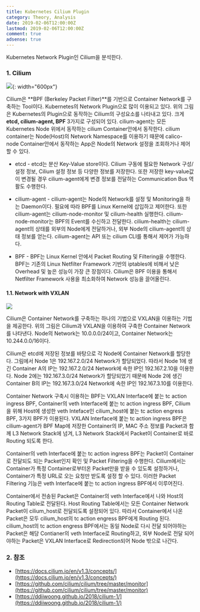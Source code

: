 ```yaml
---
title: Kubernetes Cilium Plugin
category: Theory, Analysis
date: 2019-02-06T12:00:00Z
lastmod: 2019-02-06T12:00:00Z
comment: true
adsense: true
---
```


Kubernetes Network Plugin인 Cilium을 분석한다.

### 1. Cilium

![]({{site.baseurl}}/images/theory_analysis/Kubernetes_Cilium_Plugin/Cilium_Components.PNG){: width="600px"}

Cilium은 **BPF (Berkeley Packet Filter)**를 기반으로 Container Network를 구축하는 Tool이다. Kubernetes의 Network Plugin으로 많이 이용되고 있다. 위의 그림은 Kubernetes의 Plugin으로 동작하는 Cilium의 구성요소를 나타내고 있다. 크게 **etcd, cilium-agent, BPF** 3가지로 구성되어 있다. cilium-agent는 모든 Kubernetes Node 위에서 동작하는 cilium Container안에서 동작한다. cilium container는 Node(Host)의 Network Namespace를 이용하기 때문에 calico-node Container안에서 동작하는 App은 Node의 Network 설정을 조회하거나 제어 할 수 있다.

* etcd - etcd는 분산 Key-Value store이다. Cilium 구동에 필요한 Network 구성/설정 정보, Cilium 설정 정보 등 다양한 정보를 저장한다. 또한 저장한 key-value값이 변경될 경우 cilium-agent에게 변경 정보를 전달하는 Communication Bus 역활도 수행한다.

* cilium-agent - cilium-agent는 Node의 Network를 설정 및 Monitoring을 하는 Daemon이다. 필요에 따라 BPF를 Linux Kernel에 삽입하고 제어한다. 또한 cilium-agent는 cilium-node-monitor 및 cilium-health 실행한다. cilium-node-monitor는 BPF의 Event를 수신하고 전달한다. cilium-health는 cilium-agent의 상태를 외부의 Node에게 전달하거나, 외부 Node의 cilium-agent의 상태 정보를 얻는다. cilium-agent는 API 또는 cilium CLI를 통해서 제어가 가능하다.

* BPF - BPF는 Linux Kernel 안에서 Packet Routing 및 Filtering을 수행한다. BPF는 기존의 Linux Netfilter Framework 기반의 iptables에 비해서 낮은 Overhead 및 높은 성능이 가장 큰 장점이다. Cilium은 BPF 이용을 통해서 Netfilter Framework 사용을 최소화하여 Network 성능을 끌어올린다.

#### 1.1. Network with VXLAN

![]({{site.baseurl}}/images/theory_analysis/Kubernetes_Cilium_Plugin/Cilium_Network_VXLAN.PNG)

Cilium은 Container Network를 구축하는 하나의 기법으로 VXLAN을 이용하는 기법을 제공한다. 위의 그림은 Cilium과 VXLAN을 이용하여 구축한 Container Network를 나타낸다. Node의 Network는 10.0.0.0/24이고, Container Network는 10.244.0.0/16이다.

Cilium은 etcd에 저장된 정보를 바탕으로 각 Node에 Container Network를 할당한다. 그림에서 Node 1은 192.167.2.0/24 Network가 할당되었다. 따라서 Node 1에 생긴 Container A의 IP는 192.167.2.0/24 Network에 속한 IP인 192.167.2.10을 이용한다. Node 2에는 192.167.3.0/24 Network가 할당되었기 때문에 Node 2에 생긴 Container B의 IP는 192.167.3.0/24 Network에 속한 IP인 192.167.3.10를 이용한다.

Container Network 구축시 이용하는 BPF는 VXLAN Interface에 붙는 tc action ingress BPF, Container의 veth Interface에 붙는 tc action ingress BPF, Cilium을 위해 Host에 생성한 veth Inteface인 cilium_host에 붙는 tc action engress BPF, 3가지 BPF가 이용된다. VXLAN Interface에 붙는 tc action ingress BPF은 cilium-agent가 BPF Map에 저장한 Container의 IP, MAC 주소 정보를 Packet과 함께 L3 Network Stack에 넘겨, L3 Network Stack에서 Packet이 Container로 바로 Routing 되도록 한다.

Container의 veth Interface에 붙는 tc action ingress BPF는 Packet이 Container로 전달되도 되는 Packet인지 확인 및 Packet Filtering을 수행한다. Cilium에서는 Container가 특정 Container로부터온 Packet만을 받을 수 있도록 설정하거나, Container가 특정 URL로 오는 요청만 받도록 설정 할 수 있다. 이러한 Packet Filtering 기능은 veth Interface에 붙는 tc action ingress BPF에서 이루어진다.

Container에서 전송된 Packet은 Container의 veth Interface에서 나와 Host의 Routing Table로 전달된다. Host Routing Table에서는 모든 Container Network Packet이 cilium_host로 전달되도록 설정되어 있다. 따라서 Container에서 나온 Packet은 모두 cilium_host의 tc action engress BPF에게 Routing 된다. cilium_host의 tc action engress BPF에서는 동일 Node로 다시 전달 되어야하는 Packet은 해당 Contianer의 veth Interface로 Routing하고, 외부 Node로 전달 되어야하는 Packet은 VXLAN Interface로 Redirection되어 Node 밖으로 나간다.

### 2. 참조

* [https://docs.cilium.io/en/v1.3/concepts/](https://docs.cilium.io/en/v1.3/concepts/) 
* [https://github.com/cilium/cilium/tree/master/monitor](https://github.com/cilium/cilium/tree/master/monitor)
* [https://ddiiwoong.github.io/2018/cilium-1/](https://ddiiwoong.github.io/2018/cilium-1/)
